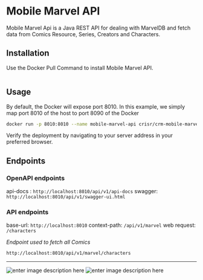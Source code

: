 # Mobile Marvel API

Mobile Marvel Api is a Java REST API for dealing with MarvelDB and fetch data from Comics Resource, Series, Creators and Characters.

## Installation

Use the Docker Pull Command to install Mobile Marvel API.

```bash

```

## Usage

By default, the Docker will expose port 8010.
In this example, we simply map port 8010 of the host to  port 8090 of the Docker
```bash
docker run -p 8010:8010 --name mobile-marvel-api crisr/crm-mobile-marvel-api
```

Verify the deployment by navigating to your server address in  your preferred browser.

## Endpoints

### OpenAPI endpoints

api-docs : `http://localhost:8010/api/v1/api-docs`
swagger:  `http://localhost:8010/api/v1/swagger-ui.html`

### API endpoints
base-url: `http://localhost:8010`
context-path: `/api/v1/marvel`
web request: `/characters`


*Endpoint used to fetch all Comics*
```bash
http://localhost:8010/api/v1/marvel/characters
```
-----------------

![enter image description here](https://img.shields.io/badge/java-11-blue) ![enter image description here](https://img.shields.io/badge/spring--boot-2.7.4-green)
